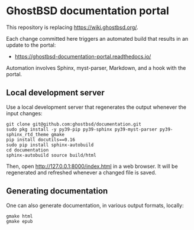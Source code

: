 GhostBSD documentation portal
=============================
This repository is replacing https://wiki.ghostbsd.org/. 

Each change committed here triggers an automated build that results in an update to the portal: 

* https://ghostbsd-documentation-portal.readthedocs.io/

Automation involves Sphinx, myst-parser, Markdown, and a hook with the portal.

## Local development server

Use a local development server that regenerates the output whenever the input changes:

```
git clone git@github.com:ghostbsd/documentation.git
sudo pkg install -y py39-pip py39-sphinx py39-myst-parser py39-sphinx_rtd_theme gmake
pip install docutils==0.16
sudo pip install sphinx-autobuild
cd documentation
sphinx-autobuild source build/html
```

Then, open http://127.0.0.1:8000/index.html in a web browser. It will be regenerated and refreshed whenever a changed file is saved.

## Generating documentation

One can also generate documentation, in various output formats, locally:

```
gmake html
gmake epub

```
